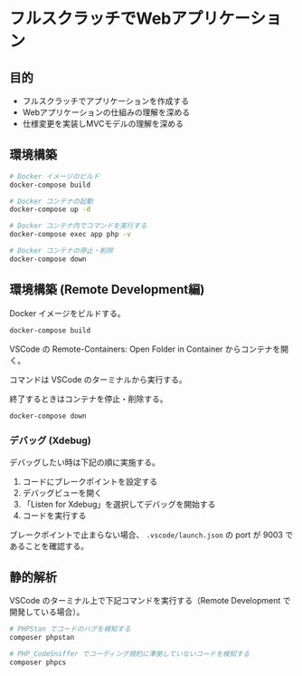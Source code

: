 # フルスクラッチでWebアプリケーション

## 目的

* フルスクラッチでアプリケーションを作成する
* Webアプリケーションの仕組みの理解を深める
* 仕様変更を実装しMVCモデルの理解を深める

## 環境構築

```bash
# Docker イメージのビルド
docker-compose build

# Docker コンテナの起動
docker-compose up -d

# Docker コンテナ内でコマンドを実行する
docker-compose exec app php -v

# Docker コンテナの停止・削除
docker-compose down
```

## 環境構築 (Remote Development編)

Docker イメージをビルドする。

```bash
docker-compose build
```

VSCode の Remote-Containers: Open Folder in Container からコンテナを開く。

コマンドは VSCode のターミナルから実行する。

終了するときはコンテナを停止・削除する。

```bash
docker-compose down
```

### デバッグ (Xdebug)

デバッグしたい時は下記の順に実施する。

1. コードにブレークポイントを設定する
2. デバッグビューを開く
3. 「Listen for Xdebug」を選択してデバッグを開始する
4. コードを実行する

ブレークポイントで止まらない場合、 `.vscode/launch.json` の port が 9003 であることを確認する。

## 静的解析

VSCode のターミナル上で下記コマンドを実行する（Remote Development で開発している場合）。

```bash
# PHPStan でコードのバグを検知する
composer phpstan

# PHP_CodeSniffer でコーディング規約に準拠していないコードを検知する
composer phpcs
```

